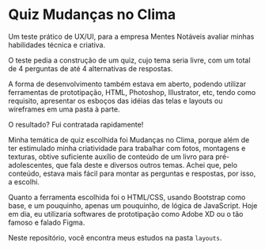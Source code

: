# Quiz Mudanças no Clima

Um teste prático de UX/UI, para a empresa Mentes Notáveis avaliar minhas habilidades técnica e criativa. 

O teste pedia a construção de um quiz, cujo tema seria livre, com um total de 4 perguntas de até 4 alternativas de respostas.

A forma de desenvolvimento também estava em aberto, podendo utilizar ferramentas de prototipação, HTML, Photoshop, Illustrator, etc,
tendo como requisito, apresentar os esboços das idéias das telas e layouts ou wireframes em uma pasta à parte.

O resultado? Fui contratada rapidamente!

Minha temática de quiz escolhida foi Mudanças no Clima, porque além de ter estimulado minha criatividade para trabalhar com fotos, montagens e texturas,
obtive suficiente auxílio de conteúdo de um livro para pré-adolescentes, que fala deste e diversos outros temas. Achei que, pelo conteúdo, estava
mais fácil para montar as perguntas e respostas, por isso, a escolhi.

Quanto a ferramenta escolhida foi o HTML/CSS, usando Bootstrap como base, e um pouquinho, apenas um pouquinho,
de lógica de JavaScript. Hoje em dia, eu utilizaria softwares de prototipação como Adobe XD ou o tão famoso e falado Figma.

Neste repositório, você encontra meus estudos na pasta `layouts`.

